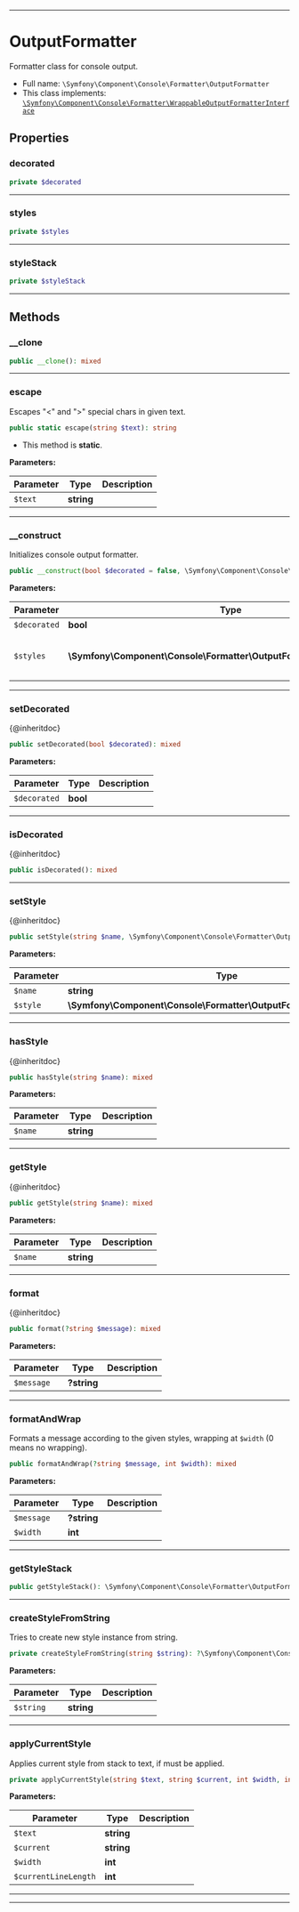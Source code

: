 ***

# OutputFormatter

Formatter class for console output.



* Full name: `\Symfony\Component\Console\Formatter\OutputFormatter`
* This class implements:
[`\Symfony\Component\Console\Formatter\WrappableOutputFormatterInterface`](./WrappableOutputFormatterInterface.md)



## Properties


### decorated



```php
private $decorated
```






***

### styles



```php
private $styles
```






***

### styleStack



```php
private $styleStack
```






***

## Methods


### __clone



```php
public __clone(): mixed
```











***

### escape

Escapes "<" and ">" special chars in given text.

```php
public static escape(string $text): string
```



* This method is **static**.




**Parameters:**

| Parameter | Type | Description |
|-----------|------|-------------|
| `$text` | **string** |  |




***

### __construct

Initializes console output formatter.

```php
public __construct(bool $decorated = false, \Symfony\Component\Console\Formatter\OutputFormatterStyleInterface[] $styles = []): mixed
```








**Parameters:**

| Parameter | Type | Description |
|-----------|------|-------------|
| `$decorated` | **bool** |  |
| `$styles` | **\Symfony\Component\Console\Formatter\OutputFormatterStyleInterface[]** | Array of &quot;name =&gt; FormatterStyle&quot; instances |




***

### setDecorated

{@inheritdoc}

```php
public setDecorated(bool $decorated): mixed
```








**Parameters:**

| Parameter | Type | Description |
|-----------|------|-------------|
| `$decorated` | **bool** |  |




***

### isDecorated

{@inheritdoc}

```php
public isDecorated(): mixed
```











***

### setStyle

{@inheritdoc}

```php
public setStyle(string $name, \Symfony\Component\Console\Formatter\OutputFormatterStyleInterface $style): mixed
```








**Parameters:**

| Parameter | Type | Description |
|-----------|------|-------------|
| `$name` | **string** |  |
| `$style` | **\Symfony\Component\Console\Formatter\OutputFormatterStyleInterface** |  |




***

### hasStyle

{@inheritdoc}

```php
public hasStyle(string $name): mixed
```








**Parameters:**

| Parameter | Type | Description |
|-----------|------|-------------|
| `$name` | **string** |  |




***

### getStyle

{@inheritdoc}

```php
public getStyle(string $name): mixed
```








**Parameters:**

| Parameter | Type | Description |
|-----------|------|-------------|
| `$name` | **string** |  |




***

### format

{@inheritdoc}

```php
public format(?string $message): mixed
```








**Parameters:**

| Parameter | Type | Description |
|-----------|------|-------------|
| `$message` | **?string** |  |




***

### formatAndWrap

Formats a message according to the given styles, wrapping at `$width` (0 means no wrapping).

```php
public formatAndWrap(?string $message, int $width): mixed
```








**Parameters:**

| Parameter | Type | Description |
|-----------|------|-------------|
| `$message` | **?string** |  |
| `$width` | **int** |  |




***

### getStyleStack



```php
public getStyleStack(): \Symfony\Component\Console\Formatter\OutputFormatterStyleStack
```











***

### createStyleFromString

Tries to create new style instance from string.

```php
private createStyleFromString(string $string): ?\Symfony\Component\Console\Formatter\OutputFormatterStyleInterface
```








**Parameters:**

| Parameter | Type | Description |
|-----------|------|-------------|
| `$string` | **string** |  |




***

### applyCurrentStyle

Applies current style from stack to text, if must be applied.

```php
private applyCurrentStyle(string $text, string $current, int $width, int& $currentLineLength): string
```








**Parameters:**

| Parameter | Type | Description |
|-----------|------|-------------|
| `$text` | **string** |  |
| `$current` | **string** |  |
| `$width` | **int** |  |
| `$currentLineLength` | **int** |  |




***


***


